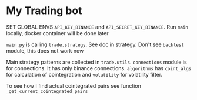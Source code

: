 My Trading bot
=========

SET GLOBAL ENVS `API_KEY_BINANCE` and `API_SECRET_KEY_BINANCE`. Run `main` locally, docker container will be done later

`main.py` is calling `trade.strategy`. See doc in strategy.
Don't see `backtest` module, this does not work now

Main strategy patterns are collected in `trade.utils`.
`connections` module is for connections. It has only binance connections.
`algorithms` has `coint_algs` for calculation of cointegration and `volatility` for volatility filter.

To see how I find actual cointegrated pairs see function `_get_current_cointegrated_pairs` 